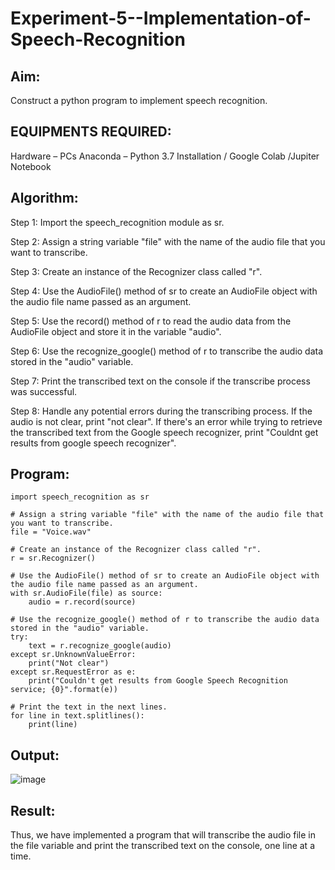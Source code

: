 # Experiment-5--Implementation-of-Speech-Recognition

## Aim:
 Construct a python program to implement speech recognition.
## EQUIPMENTS REQUIRED:
Hardware – PCs
Anaconda – Python 3.7 Installation / Google Colab /Jupiter Notebook
## Algorithm:
Step 1: Import the speech_recognition module as sr.

Step 2: Assign a string variable "file" with the name of the audio file that you want to transcribe.

Step 3: Create an instance of the Recognizer class called "r".

Step 4: Use the AudioFile() method of sr to create an AudioFile object with the audio file name passed as an argument.

Step 5: Use the record() method of r to read the audio data from the AudioFile object and store it in the variable "audio".

Step 6: Use the recognize_google() method of r to transcribe the audio data stored in the "audio" variable.

Step 7: Print the transcribed text on the console if the transcribe process was successful.

Step 8: Handle any potential errors during the transcribing process. If the audio is not clear, print "not clear". If there's an error while trying to retrieve the transcribed text from the Google speech recognizer, print "Couldnt get results from google speech recognizer".

## Program:
```python3
import speech_recognition as sr

# Assign a string variable "file" with the name of the audio file that you want to transcribe.
file = "Voice.wav"

# Create an instance of the Recognizer class called "r".
r = sr.Recognizer()

# Use the AudioFile() method of sr to create an AudioFile object with the audio file name passed as an argument.
with sr.AudioFile(file) as source:
    audio = r.record(source)

# Use the recognize_google() method of r to transcribe the audio data stored in the "audio" variable.
try:
    text = r.recognize_google(audio)
except sr.UnknownValueError:
    print("Not clear")
except sr.RequestError as e:
    print("Couldn't get results from Google Speech Recognition service; {0}".format(e))

# Print the text in the next lines.
for line in text.splitlines():
    print(line)
```
## Output:
![image](https://github.com/Sandhyacharu/Experiment-5--Implementation-of-Speech-Recognition/assets/75235167/4cdc4a09-d254-4301-ac55-de63dc0d3b62)

## Result:
Thus, we have implemented a program that will transcribe the audio file in the file variable and print the transcribed text on the console, one line at a time.

